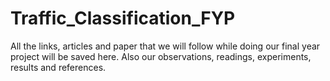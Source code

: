 # Traffic_Classification_FYP
All the links, articles and paper that we will follow while doing our final year project will be saved here. Also our observations, readings, experiments, results and references.

